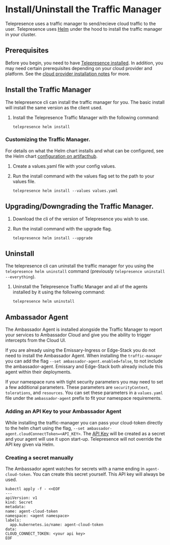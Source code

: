 # Install/Uninstall the Traffic Manager

Telepresence uses a traffic manager to send/recieve cloud traffic to the user. Telepresence uses [Helm](https://helm.sh) under the hood to install the traffic manager in your cluster. 

## Prerequisites

Before you begin, you need to have [Telepresence installed](../../install/).
In addition, you may need certain prerequisites depending on your cloud provider and platform.
See the [cloud provider installation notes](../../install/cloud) for more.

## Install the Traffic Manager

The telepresence cli can install the traffic manager for you. The basic install will install the same version as the client used.

1. Install the Telepresence Traffic Manager with the following command:

   ```shell
   telepresence helm install
   ```

### Customizing the Traffic Manager.

For details on what the Helm chart installs and what can be configured, see the Helm chart [configuration on artifacthub](https://artifacthub.io/packages/helm/datawire/telepresence-pro).

1. Create a values.yaml file with your config values.

2. Run the install command with the values flag set to the path to your values file.

   ```shell
   telepresence helm install --values values.yaml
   ```


## Upgrading/Downgrading the Traffic Manager.

1. Download the cli of the version of Telepresence you wish to use.

2. Run the install command with the upgrade flag.

   ```shell
   telepresence helm install --upgrade
   ```


## Uninstall

The telepresence cli can uninstall the traffic manager for you using the `telepresence helm uninstall` command (previously `telepresence uninstall --everything`).

1. Uninstall the Telepresence Traffic Manager and all of the agents installed by it using the following command:

   ```shell
   telepresence helm uninstall
   ```

## Ambassador Agent

The Ambassador Agent is installed alongside the Traffic Manager to report your services to Ambassador Cloud and give you the ability to trigger intercepts from the Cloud UI. 

If you are already using the Emissary-Ingress or Edge-Stack you do not need to install the Ambassador Agent. When installing the `traffic-manager` you can add the flag `--set ambassador-agent.enabled=false`, to not include the ambassador-agent. Emissary and Edge-Stack both already include this agent within their deployments.

If your namespace runs with tight security parameters you may need to set a few additional parameters. These parameters are `securityContext`, `tolerations`, and `resources`. 
You can set these parameters in a `values.yaml` file under the `ambassador-agent` prefix to fit your namespace requirements.

### Adding an API Key to your Ambassador Agent

While installing the traffic-manager you can pass your cloud-token directly to the helm chart using the flag, `--set ambassador-agent.cloudConnectToken=<API_KEY>`.
The [API Key](../reference/client/login.md) will be created as a secret and your agent will use it upon start-up. Telepresence will not override the API key given via Helm.

### Creating a secret manually
The Ambassador agent watches for secrets with a name ending in `agent-cloud-token`. You can create this secret yourself. This API key will always be used.

  ```shell
kubectl apply -f - <<EOF
---
apiVersion: v1
kind: Secret
metadata:
  name: agent-cloud-token
  namespace: <agent namespace>
  labels:
    app.kubernetes.io/name: agent-cloud-token
data:
  CLOUD_CONNECT_TOKEN: <your api key>
EOF
  ```